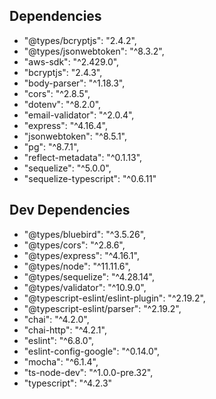 ## Dependencies
- "@types/bcryptjs": "2.4.2",
- "@types/jsonwebtoken": "^8.3.2",
- "aws-sdk": "^2.429.0",
- "bcryptjs": "2.4.3",
- "body-parser": "^1.18.3",
- "cors": "^2.8.5",
- "dotenv": "^8.2.0",
- "email-validator": "^2.0.4",
- "express": "^4.16.4",
- "jsonwebtoken": "^8.5.1",
- "pg": "^8.7.1",
- "reflect-metadata": "^0.1.13",
- "sequelize": "^5.0.0",
- "sequelize-typescript": "^0.6.11"

## Dev Dependencies

- "@types/bluebird": "^3.5.26",
- "@types/cors": "^2.8.6",
- "@types/express": "^4.16.1",
- "@types/node": "^11.11.6",
- "@types/sequelize": "^4.28.14",
- "@types/validator": "^10.9.0",
- "@typescript-eslint/eslint-plugin": "^2.19.2",
- "@typescript-eslint/parser": "^2.19.2",
- "chai": "^4.2.0",
- "chai-http": "^4.2.1",
- "eslint": "^6.8.0",
- "eslint-config-google": "^0.14.0",
- "mocha": "^6.1.4",
- "ts-node-dev": "^1.0.0-pre.32",
- "typescript": "^4.2.3"

